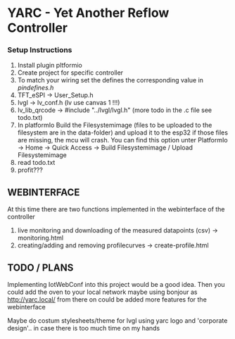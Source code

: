 # YARC - Yet Another Reflow Controller

### Setup Instructions

1. Install plugin pltformio
2. Create project for specific controller
3. To match your wiring set the defines the corresponding value in _pindefines.h_
4. TFT_eSPI -> User_Setup.h
5. lvgl -> lv_conf.h (lv use canvas 1 !!!)
6. lv_lib_qrcode -> #include "../lvgl/lvgl.h" (more todo in the .c file see todo.txt)
7. In platformIo Build the Filesystemimage (files to be uploaded to the filesystem are in the data-folder) and upload it to the esp32 if those files are missing, the mcu will crash. You can find this option unter PlatformIo -> Home -> Quick Access -> Build Filesystemimage / Upload Filesystemimage
9. read todo.txt
10. profit???


## WEBINTERFACE

At this time there are two functions implemented in the webinterface of the controller

1. live monitoring and downloading of the measured datapoints (csv) -> monitoring.html
2. creating/adding and removing profilecurves -> create-profile.html


## TODO / PLANS

Implementing IotWebConf into this project would be a good idea. Then you could add the oven to your local network maybe using bonjour as http://yarc.local/
from there on could be added more features for the webinterface

Maybe do costum stylesheets/theme for lvgl using yarc logo and 'corporate design'.. in case there is too much time on my hands
